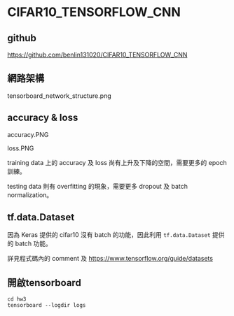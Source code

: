 # CIFAR10_TENSORFLOW_CNN

## github
https://github.com/benlin131020/CIFAR10_TENSORFLOW_CNN

## 網路架構
tensorboard_network_structure.png

## accuracy & loss
accuracy.PNG

loss.PNG

training data 上的 accuracy 及 loss 尚有上升及下降的空間，需要更多的 epoch 訓練。

testing data 則有 overfitting 的現象，需要更多 dropout 及 batch normalization。

## tf.data.Dataset
因為 Keras 提供的 cifar10 沒有 batch 的功能，因此利用 `tf.data.Dataset` 提供的 batch 功能。

詳見程式碼內的 comment 及 https://www.tensorflow.org/guide/datasets

## 開啟tensorboard
```
cd hw3
tensorboard --logdir logs
```
